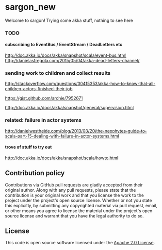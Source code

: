 # sargon_new #

Welcome to sargon! Trying some akka stuff, nothing to see here

### TODO 

#### subscribing to EventBus / EventStream / DeadLetters etc

http://doc.akka.io/docs/akka/snapshot/scala/event-bus.html
http://danielasfregola.com/2015/05/04/akka-dead-letters-channel/


### sending work to children and collect results

http://stackoverflow.com/questions/30415353/akka-how-to-know-that-all-children-actors-finished-their-job

https://gist.github.com/archie/7952671

http://doc.akka.io/docs/akka/snapshot/general/supervision.html

### related: failure in actor systems

http://danielwestheide.com/blog/2013/03/20/the-neophytes-guide-to-scala-part-15-dealing-with-failure-in-actor-systems.html

#### trove of stuff to try out

http://doc.akka.io/docs/akka/snapshot/scala/howto.html

## Contribution policy ##

Contributions via GitHub pull requests are gladly accepted from their original author. Along with any pull requests, please state that the contribution is your original work and that you license the work to the project under the project's open source license. Whether or not you state this explicitly, by submitting any copyrighted material via pull request, email, or other means you agree to license the material under the project's open source license and warrant that you have the legal authority to do so.

## License ##

This code is open source software licensed under the [Apache 2.0 License](http://www.apache.org/licenses/LICENSE-2.0.html).
